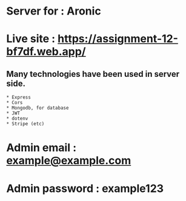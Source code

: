 # Server for : Aronic
# Live site : https://assignment-12-bf7df.web.app/

## Many technologies have been used in server side. 
    * Express
    * Cors
    * Mongodb, for database
    * JWT 
    * dotenv
    * Stripe (etc)

# Admin email : example@example.com
# Admin password : example123

